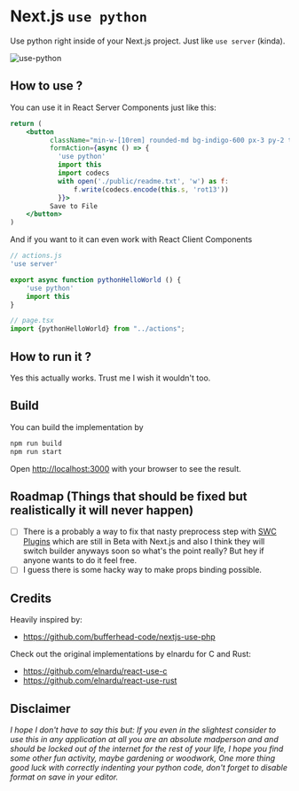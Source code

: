 # Next.js `use python`

Use python right inside of your Next.js project. 
Just like `use server` (kinda).

![use-python](https://github.com/dzc0d3r/nextjs-use-python/assets/49822541/64fec7c0-5939-404e-b2ca-2f59e0ed0f4e)


## How to use ? 
You can use it in React Server Components just like this: 

```jsx
return (
    <button
          className="min-w-[10rem] rounded-md bg-indigo-600 px-3 py-2 text-sm font-semibold text-white shadow-sm hover:bg-indigo-500 focus-visible:outline focus-visible:outline-2 focus-visible:outline-offset-2 focus-visible:outline-indigo-600"
          formAction={async () => { 
            'use python'
            import this
            import codecs
            with open('./public/readme.txt', 'w') as f:
                f.write(codecs.encode(this.s, 'rot13'))
            }}>
          Save to File
    </button>
)
```

And if you want to it can even work with React Client Components

```javascript
// actions.js
'use server'

export async function pythonHelloWorld () {
    'use python'
    import this
}
```

```javascript
// page.tsx
import {pythonHelloWorld} from "../actions";
```


## How to run it ?

Yes this actually works. Trust me I wish it wouldn't too. 

## Build 

You can build the implementation by

```bash
npm run build
npm run start
```

Open [http://localhost:3000](http://localhost:3000) with your browser to see the result.


## Roadmap (Things that should be fixed but realistically it will never happen)

- [ ] There is a probably a way to fix that nasty preprocess step with [SWC Plugins]( https://swc.rs/docs/plugin/ecmascript/getting-started) which are still in Beta with Next.js and also I think they will switch builder anyways soon so what's the point really? But hey if anyone wants to do it feel free.
- [ ] I guess there is some hacky way to make props binding possible.

## Credits

Heavily inspired by:

* https://github.com/bufferhead-code/nextjs-use-php

Check out the original implementations by elnardu for C and Rust:

* https://github.com/elnardu/react-use-c
* https://github.com/elnardu/react-use-rust

## Disclaimer

*I hope I don't have to say this but: If you even in the slightest consider to use this in any application at all you are an absolute madperson and and should be locked out of the internet for the rest of your life, I hope you find some other fun activity, maybe gardening or woodwork, One more thing good luck with correctly indenting your python code, don't forget to disable format on save in your editor.*
<!-- ## Self-Promo

If you enjoyed this project and want to see more silly web development projects, you can follow me on [Twitter](https://twitter.com/bufferhead_), [Bluesky](https://bsky.app/profile/bufferhead.bsky.social) and [Youtube](https://www.youtube.com/@bufferhead_). --> 
